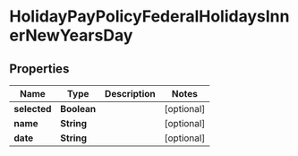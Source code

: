

# HolidayPayPolicyFederalHolidaysInnerNewYearsDay


## Properties

| Name | Type | Description | Notes |
|------------ | ------------- | ------------- | -------------|
|**selected** | **Boolean** |  |  [optional] |
|**name** | **String** |  |  [optional] |
|**date** | **String** |  |  [optional] |



